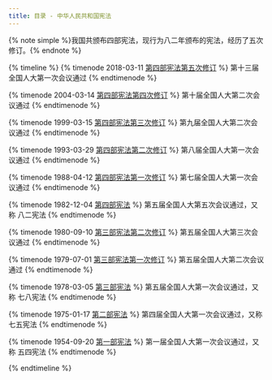 ```yaml
---
title: 目录 - 中华人民共和国宪法
---
```



{% note simple %}我国共颁布四部宪法，现行为八二年颁布的宪法，经历了五次修订。{% endnote %}

{% timeline %}
{% timenode 2018-03-11 [第四部宪法第五次修订](第四部宪法五次修订.html) %}
    第十三届全国人大第一次会议通过
{% endtimenode %}

{% timenode 2004-03-14 [第四部宪法第四次修订](第四部宪法四次修订.html) %}
    第十届全国人大第二次会议通过
{% endtimenode %}

{% timenode 1999-03-15 [第四部宪法第三次修订](第四部宪法三次修订.html) %}
    第九届全国人大第二次会议通过
{% endtimenode %}

{% timenode 1993-03-29 [第四部宪法第二次修订](第四部宪法二次修订.html) %}
    第八届全国人大第一次会议通过
{% endtimenode %}

{% timenode 1988-04-12 [第四部宪法第一次修订](第四部宪法一次修订.html) %}
    第七届全国人大第一次会议通过
{% endtimenode %}

{% timenode 1982-12-04 [第四部宪法](第四部宪法.html) %}
    第五届全国人大第五次会议通过，又称 八二宪法
{% endtimenode %}

{% timenode 1980-09-10 [第三部宪法第二次修订](第三部宪法二次修订.html) %}
    第五届全国人大第三次会议通过
{% endtimenode %}

{% timenode 1979-07-01 [第三部宪法第一次修订](第三部宪法一次修订.html) %}
    第五届全国人大第二次会议通过
{% endtimenode %}

{% timenode 1978-03-05 [第三部宪法](第三部宪法.html) %}
    第五届全国人大第一次会议通过，又称 七八宪法
{% endtimenode %}

{% timenode 1975-01-17 [第二部宪法](第二部宪法.html) %}
    第四届全国人大第一次会议通过，又称 七五宪法
{% endtimenode %}

{% timenode 1954-09-20 [第一部宪法](第一部宪法.html) %}
    第一届全国人大第一次会议通过，又称 五四宪法
{% endtimenode %}

{% endtimeline %}
